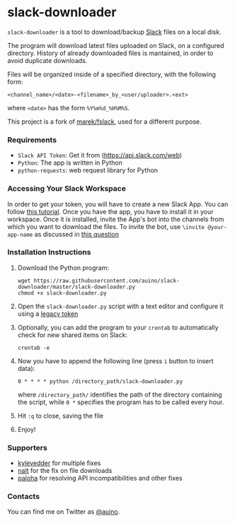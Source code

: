 # slack-downloader

`slack-downloader` is a tool to download/backup [Slack](https://slack.com) files on a local disk.

The program will download latest files uploaded on Slack, on a configured directory.
History of already downloaded files is mantained, in order to avoid duplicate downloads.

Files will be organized inside of a specified directory, with the following form:

```
<channel_name>/<date>-<filename>_by_<user/uploader>.<ext>
```

where `<date>` has the form `%Y%m%d_%H%M%S`.

This project is a fork of [marek/fslack](https://github.com/marek/fslack), used for a different purpose.

### Requirements

* `Slack API Token`: Get it from (https://api.slack.com/web)
* `Python`: The app is written in Python
* `python-requests`: web request library for Python


### Accessing Your Slack Workspace
In order to get your token, you will have to create a new Slack App. You can follow [this tutorial](https://api.slack.com/tutorials/tracks/getting-a-token).
Once you have the app, you have to install it in your workspace. Once it is installed, invite the App's bot into the channels from which you want to download the files.
To invite the bot, use `\invite @your-app-name` as discussed in [this question](https://stackoverflow.com/a/61369364/8691571)


### Installation Instructions

1. Download the Python program:

   ```
   wget https://raw.githubusercontent.com/auino/slack-downloader/master/slack-downloader.py
   chmod +x slack-downloader.py
   ```

2. Open the `slack-downloader.py` script with a text editor and configure it using a [legacy token](https://api.slack.com/custom-integrations/legacy-tokens)
3. Optionally, you can add the program to your `crontab` to automatically check for new shared items on Slack:

   ```
   crontab -e
   ```

4. Now you have to append the following line (press `i` button to insert data):

   ```
   0 * * * * python /directory_path/slack-downloader.py
   ```

   where `/directory_path/` identifies the path of the directory containing the script, while `0 *` specifies the program has to be called every hour.
5. Hit `:q` to close, saving the file
6. Enjoy!

### Supporters ###

 * [kylevedder](https://github.com/kylevedder) for multiple fixes
 * [nalt](https://github.com/nalt) for the fix on file downloads
 * [paloha](https://github.com/paloha) for resolving API incompatibilities and other fixes

### Contacts ###

You can find me on Twitter as [@auino](https://twitter.com/auino).
